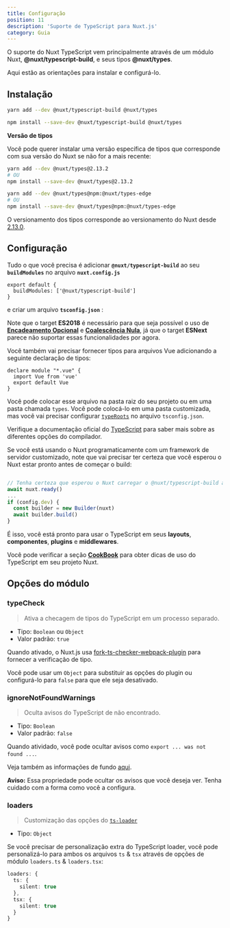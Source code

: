 ```yaml
---
title: Configuração
position: 11
description: 'Suporte de TypeScript para Nuxt.js'
category: Guia
---
```


O suporte do Nuxt TypeScript vem principalmente através de um módulo Nuxt, **@nuxt/typescript-build**, e seus tipos **@nuxt/types**.

Aqui estão as orientações para instalar e configurá-lo.

## Instalação

<code-group>
<code-block label="Yarn" active>

```sh
yarn add --dev @nuxt/typescript-build @nuxt/types
```

</code-block>
<code-block label="NPM">

```sh
npm install --save-dev @nuxt/typescript-build @nuxt/types
```

</code-block>
</code-group>

<alert type="info">

**Versão de tipos**

Você pode querer instalar uma versão específica de tipos que corresponde com sua versão do Nuxt se não for a mais recente:

<code-group>
<code-block label="nuxt" active>

```sh
yarn add --dev @nuxt/types@2.13.2
# OU
npm install --save-dev @nuxt/types@2.13.2
```

</code-block>
<code-block label="nuxt-edge">

```sh
yarn add --dev @nuxt/types@npm:@nuxt/types-edge
# OU
npm install --save-dev @nuxt/types@npm:@nuxt/types-edge
```

</code-block>
</code-group>

O versionamento dos tipos corresponde ao versionamento do Nuxt desde [2.13.0](https://github.com/nuxt/nuxt.js/releases/tag/v2.13.0).

</alert>

## Configuração

Tudo o que você precisa é adicionar **`@nuxt/typescript-build`** ao seu **`buildModules`**  no arquivo **`nuxt.config.js`**

```js{}[nuxt.config.js]
export default {
  buildModules: ['@nuxt/typescript-build']
}
```

e criar um arquivo **`tsconfig.json`** :

<inject-code query="shared/tsconfig.json"></inject-code>

<alert type="info">

Note que o target **ES2018** é necessário para que seja possível o uso de [**Encadeamento Opcional**](https://www.typescriptlang.org/docs/handbook/release-notes/typescript-3-7.html#optional-chaining) e [**Coalescência Nula**](https://www.typescriptlang.org/docs/handbook/release-notes/typescript-3-7.html#nullish-coalescing), já que o target **ESNext** parece não suportar essas funcionalidades por agora.

</alert>

Você também vai precisar fornecer tipos para arquivos Vue adicionando a seguinte declaração de tipos:

```js{}[vue-shim.d.ts]
declare module "*.vue" {
  import Vue from 'vue'
  export default Vue
}
```

<alert type="info">

Você pode colocar esse arquivo na pasta raiz do seu projeto ou em uma pasta chamada `types`. Você pode colocá-lo em uma pasta customizada, mas você vai precisar configurar [`typeRoots`](https://www.typescriptlang.org/docs/handbook/tsconfig-json.html#types-typeroots-and-types) no arquivo `tsconfig.json`.

</alert>

<alert type="info">

Verifique a documentação oficial do [TypeScript](https://www.typescriptlang.org/docs/handbook/compiler-options.html) para saber mais sobre as diferentes opções do compilador.

</alert>

<alert type="warning">

Se você está usando o Nuxt programaticamente com um framework de servidor customizado, note que vai precisar ter certeza que você esperou o Nuxt estar pronto antes de começar o build:

```js

// Tenha certeza que esperou o Nuxt carregar o @nuxt/typescript-build antes de continuar
await nuxt.ready()
...
if (config.dev) {
  const builder = new Builder(nuxt)
  await builder.build()
}
```

</alert>

É isso, você está pronto para usar o TypeScript em seus **layouts**, **componentes**, **plugins** e **middlewares**.

Você pode verificar a seção [**CookBook**](../cookbook/components/) para obter dicas de uso do TypeScript em seu projeto Nuxt.

## Opções do módulo

### typeCheck

> Ativa a checagem de tipos do TypeScript em um processo separado.

- Tipo: `Boolean` ou `Object`
- Valor padrão: `true`

Quando ativado, o Nuxt.js usa [fork-ts-checker-webpack-plugin](https://github.com/TypeStrong/fork-ts-checker-webpack-plugin) para fornecer a verificação de tipo.

Você pode usar um `Object` para substituir as opções do plugin ou configurá-lo para `false` para que ele seja desativado.

### ignoreNotFoundWarnings

> Oculta avisos do TypeScript de não encontrado.

- Tipo: `Boolean`
- Valor padrão: `false`

Quando atividado, você pode ocultar avisos como `export ... was not found ...`.

Veja também as informações de fundo [aqui](https://github.com/TypeStrong/ts-loader/issues/653).

**Aviso:** Essa propriedade pode ocultar os avisos que você deseja ver. Tenha cuidado com a forma como você a configura.

### loaders

> Customização das opções do [`ts-loader`](https://github.com/TypeStrong/ts-loader#loader-options)

- Tipo: `Object`

Se você precisar de personalização extra do TypeScript loader, você pode personalizá-lo para ambos os arquivos `ts` & `tsx` através de opções de módulo `loaders.ts` & `loaders.tsx`:

```ts
loaders: {
  ts: {
    silent: true
  },
  tsx: {
    silent: true
  }
}
```
